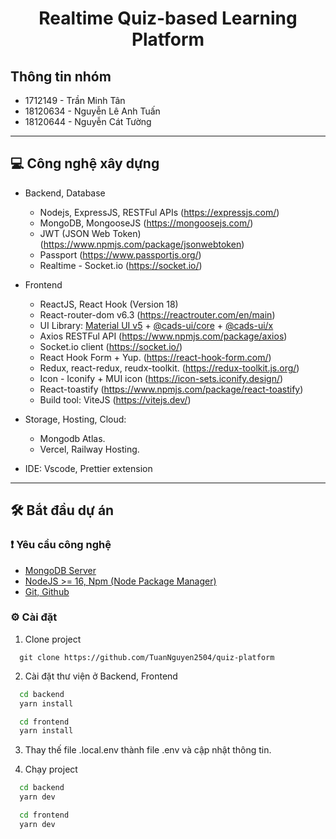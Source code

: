 <h1 align="center">Realtime Quiz-based Learning Platform</h1>

## Thông tin nhóm

- 1712149 - Trần Minh Tân
- 18120634 - Nguyễn Lê Anh Tuấn
- 18120644 - Nguyễn Cát Tường

---

## 💻 Công nghệ xây dựng

- Backend, Database

  - Nodejs, ExpressJS, RESTFul APIs (https://expressjs.com/)
  - MongoDB, MongooseJS (https://mongoosejs.com/)
  - JWT (JSON Web Token) (https://www.npmjs.com/package/jsonwebtoken)
  - Passport (https://www.passportjs.org/)
  - Realtime - Socket.io (https://socket.io/)

- Frontend

  - ReactJS, React Hook (Version 18)
  - React-router-dom v6.3 (https://reactrouter.com/en/main)
  - UI Library: [Material UI v5](https://mui.com/) + [@cads-ui/core](https://www.npmjs.com/package/@cads-ui/core) + [@cads-ui/x](https://www.npmjs.com/package/@cads-ui/x)
  - Axios RESTFul API (https://www.npmjs.com/package/axios)
  - Socket.io client (https://socket.io/)
  - React Hook Form + Yup. (https://react-hook-form.com/)
  - Redux, react-redux, reudx-toolkit. (https://redux-toolkit.js.org/)
  - Icon - Iconify + MUI icon (https://icon-sets.iconify.design/)
  - React-toastify (https://www.npmjs.com/package/react-toastify)
  - Build tool: ViteJS (https://vitejs.dev/)

- Storage, Hosting, Cloud:

  - Mongodb Atlas.
  - Vercel, Railway Hosting.

- IDE: Vscode, Prettier extension

---

## 🛠 Bắt đầu dự án

### ❗ Yêu cầu công nghệ

- [MongoDB Server](https://www.mongodb.com/)
- [NodeJS >= 16, Npm (Node Package Manager)](https://nodejs.org/en/)
- [Git, Github](https://git-scm.com/)

### ⚙ Cài đặt

1. Clone project

```
  git clone https://github.com/TuanNguyen2504/quiz-platform
```

2. Cài đặt thư viện ở Backend, Frontend

```sh
  cd backend
  yarn install

  cd frontend
  yarn install
```

3. Thay thế file .local.env thành file .env và cập nhật thông tin.

4. Chạy project

```sh
  cd backend
  yarn dev
```

```sh
  cd frontend
  yarn dev
```
